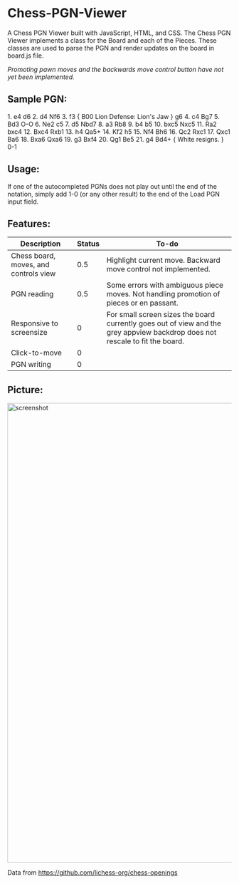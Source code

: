 # Chess-PGN-Viewer
A Chess PGN Viewer built with JavaScript, HTML, and CSS. The Chess PGN Viewer implements a class for the Board and each of the Pieces. These classes are used to parse the PGN and render updates on the board in board.js file.

*Promoting pawn moves and the backwards move control button have not yet been implemented.*

## Sample PGN: 

<p> 1. e4 d6 2. d4 Nf6 3. f3 { B00 Lion Defense: Lion's Jaw } g6 4. c4 Bg7 5. Bd3 O-O 6. Ne2 c5 7. d5 Nbd7 8. a3 Rb8 9. b4 b5 10. bxc5 Nxc5 11. Ra2 bxc4 12. Bxc4 Rxb1 13. h4 Qa5+ 14. Kf2 h5 15. Nf4 Bh6 16. Qc2 Rxc1 17. Qxc1 Ba6 18. Bxa6 Qxa6 19. g3 Bxf4 20. Qg1 Be5 21. g4 Bd4+ { White resigns. } 0-1 </p>

## Usage:

If one of the autocompleted PGNs does not play out until the end of the notation, simply add 1-0 (or any other result) to the end of the Load PGN input field.

## Features:
 Description | Status | To-do
 --- | --- | --- |
 Chess board, moves, and controls view | 0.5 | Highlight current move. Backward move control not implemented. 
 PGN reading | 0.5 | Some errors with ambiguous piece moves. Not handling promotion of pieces or en passant.
 Responsive to screensize | 0 | For small screen sizes the board currently goes out of view and the grey appview backdrop does not rescale to fit the board.
 Click-to-move | 0 | 
 PGN writing | 0 | 

## Picture:
<img width="1032" alt="screenshot" src="https://user-images.githubusercontent.com/37254717/209571443-9f8e8e3a-76b1-4a2f-a585-25ac7e9892ae.png">

Data from
https://github.com/lichess-org/chess-openings
